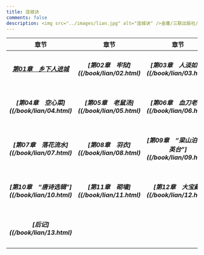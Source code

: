 ```yaml
---
title: 连城诀
comments: false
description: <img src="../images/lian.jpg" alt="连城诀" />金庸/三联出版社/1980版<br /><span id="busuanzi_container_page_pv">大侠留步 <span id="busuanzi_value_page_pv"></span> 回</span>
---
```


|章节|章节|章节|
|:-:|:-:|:-:|
|<h5>[第01章　乡下人进城]((/book/lian/01.html))</h5>|<h5>[第02章　牢狱]((/book/lian/02.html)</h5>|<h5>[第03章　人淡如菊]((/book/lian/03.html)</h5>|
|<h5>[第04章　空心菜]((/book/lian/04.html)</h5>|<h5>[第05章　老鼠汤]((/book/lian/05.html)</h5>|<h5>[第06章　血刀老祖]((/book/lian/06.html)</h5>|
|<h5>[第07章　落花流水]((/book/lian/07.html)</h5>|<h5>[第08章　羽衣]((/book/lian/08.html)</h5>|<h5>[第09章　“梁山泊、祝英台”]((/book/lian/09.html)</h5>|
|<h5>[第10章　“唐诗选辑”]((/book/lian/10.html)</h5>|<h5>[第11章　砌墙]((/book/lian/11.html)</h5>|<h5>[第12章　大宝藏]((/book/lian/12.html)</h5>|
|<h5>[后记]((/book/lian/13.html)</h5>|||